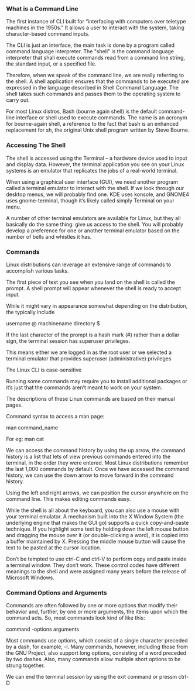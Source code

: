 ### What is a Command Line
The first instance of CLI built for “interfacing with computers over teletype machines in the 1950s.” It allows a user to interact with the system, taking character-based command inputs.

The CLI is just an interface, the main task is done by a program called command language interpreter. The "shell" is the command language interpreter that shall execute commands read from a command line string, the standard input, or a specified file.

Therefore, when we speak of the command line, we are really referring to the shell. A shell application ensures that the commands to be executed are expressed in the language described in Shell Command Language. The shell takes such commands and passes them to the operating system to carry out.

For most Linux distros, Bash (bourne again shell) is the default command-line interface or shell used to execute commands. The name is an acronym for bourne-again shell, a reference to the fact that bash is an enhanced replacement for sh, the original Unix shell program written by Steve Bourne.


### Accessing The Shell
The shell is accessed using the Terminal – a hardware device used to input and display data. However, the terminal application you see on your Linux systems is an emulator that replicates the jobs of a real-world terminal.

When using a graphical user interface (GUI), we need another program called a terminal emulator to interact with the shell. If we look through our desktop menus, we will probably find one. KDE uses konsole, and GNOME4 uses gnome-terminal, though it’s likely called simply Terminal on your menu.

A number of other terminal emulators are available for Linux, but they all basically do the same thing: give us access to the shell. You will probably develop a preference for one or another terminal emulator based on the number of bells and whistles it has.


### Commands
Linux distributions can leverage an extensive range of commands to accomplish various tasks.


The first piece of text you see when you land on the shell is called the prompt. A shell prompt will appear whenever the shell is ready to accept input.

While it might vary in appearance somewhat depending on the distribution, the typically include

username @ machinename directory $

If the last character of the prompt is a hash mark (#) rather than a
dollar sign, the terminal session has superuser privileges.

This means either we are logged in as the root user or we selected a terminal emulator that provides superuser (administrative) privileges

The Linux CLI is case-sensitive

Running some commands may require you to install additional packages or it’s just that the commands aren’t
meant to work on your system.

The descriptions of these Linux commands are based on their manual pages.

Command syntax to access a man page:

man command_name

For eg: man cat


We can access the command history by using the up arrow, the command history is a list that lets of view previous commands entered into the terminal, in the order they were entered. Most Linux distributions remember the last 1,000 commands by default. Once we have accessed the command history, we can use the down arrow to move forward in the command history.

Using the left and right arrows, we can position the cursor anywhere on
the command line. This makes editing commands easy.

While the shell is all about the keyboard, you can also use a mouse with your
terminal emulator. A mechanism built into the X Window System (the underlying engine that makes the GUI go) supports a quick copy-and-paste technique.
If you highlight some text by holding down the left mouse button and dragging
the mouse over it (or double-clicking a word), it is copied into a buffer maintained by X. Pressing the middle mouse button will cause the text to be pasted
at the cursor location.

Don’t be tempted to use ctrl-C and ctrl-V to perform copy and paste
inside a terminal window. They don’t work. These control codes have different
meanings to the shell and were assigned many years before the release of
Microsoft Windows.



### Command Options and Arguments

Commands are often followed by one or more options that modify their
behavior and, further, by one or more arguments, the items upon which the
command acts. So, most commands look kind of like this:

command -options arguments

Most commands use options, which consist of a single character preceded by a dash, for example, -l. Many commands, however, including
those from the GNU Project, also support long options, consisting of a word
preceded by two dashes. Also, many commands allow multiple short options
to be strung together.



We can end the terminal session by using the exit command or pressin ctrl-D
